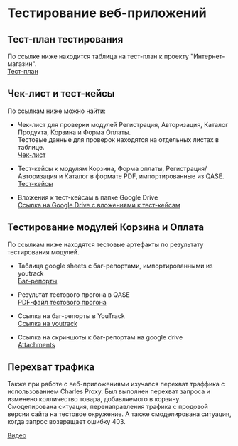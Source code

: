 # Тестирование веб-приложений

## Тест-план тестирования
По ссылке ниже находится таблица на тест-план к проекту "Интернет-магазин". <br>
[Тест-план](https://docs.google.com/spreadsheets/d/1aJzCOOEn4Ns72lBTET-SesoWRtzwztcrzjzEV0fOIgA/edit?usp=sharing)

## Чек-лист и тест-кейсы
По ссылкам ниже можно найти:
- Чек-лист для проверки модулей Регистрация, Авторизация, Каталог Продукта, Корзина и Форма Оплаты.<br>
  Тестовые данные для проверок находятся на отдельных листах в таблице.<br>
  [Чек-лист](https://docs.google.com/spreadsheets/d/1oe2zdBQYyhuyMlTmMDmUBqI8PqUKXDXa9HWLvfWAq58/edit#gid=0)
  
- Тест-кейсы к модулям Корзина, Форма оплаты, Регистрация/Авторизация и Каталог в формате PDF, импортированные из QASE.<br>
  [Тест-кейсы](https://github.com/asyawrr/web/files/15306617/Sherstniuk_TestCases.pdf)


- Вложения к тест-кейсам в папке Google Drive<br>
  [Ссылка на Google Drive с вложениями к тест-кейсам](https://drive.google.com/drive/folders/1iClsH4NgzMveseVZcXdYnb2WAJn95Sm0?usp=sharing)

## Тестирование модулей Корзина и Оплата
По ссылкам ниже находятся тестовые артефакты по результату тестирования модулей. <br>
- Таблица google sheets с баг-репортами, импортированными из youtrack <br>
  [Баг-репорты](https://docs.google.com/spreadsheets/d/1uVHAXftnPKpnNWSooYtbNYxQsbYwaCbXKaFL2GwCgyg/edit#gid=1492042250)
  
- Результат тестового прогона в QASE <br>
  [PDF-файл тестового прогона](https://github.com/asyawrr/web/files/15373792/Cart.Orders.TestRun.pdf)

- Ссылка на баг-репорты в YouTrack <br>
  [Ссылка на youtrack](https://artsiomrusau.youtrack.cloud/issues?q=Subtask%20of:%20FTT-800%20sort%20by:%20created%20asc%20&u=1)

- Ссылка на скриншоты к баг-репортам на google drive <br>
  [Attachments](https://drive.google.com/drive/folders/1oNfziwDgTqd5wlxysboR2futRrUPD8jG?usp=drive_link)

## Перехват трафика

Также при работе с веб-приложениями изучался перехват траффика с использованием Charles Proxy. Был выполнен перехват запроса и изменено колличество товара, добавляемого в корзину. Смоделирована ситуация, перенаправления трафика с продовой версии сайта на тестовое окружение. А также смоделирована ситуация, когда запрос возвращает ошибку 403.


[Видео](https://drive.google.com/file/d/1ll46f3nWjphyEZs5MVvwt1XU6V6YCbdN/view?usp=sharing)
  
